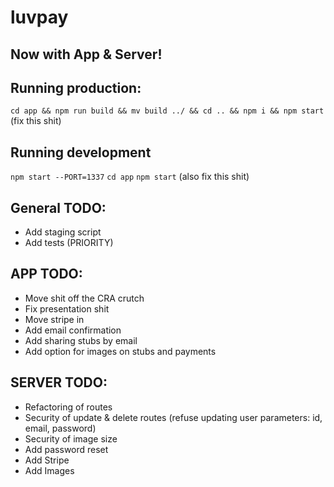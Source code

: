 # luvpay

## Now with App & Server!

## Running production:

`cd app && npm run build && mv build ../ && cd .. && npm i && npm start` (fix this shit)

## Running development

`npm start --PORT=1337`
`cd app`
`npm start`
(also fix this shit)

## General TODO:

* Add staging script
* Add tests (PRIORITY)

## APP TODO:

* Move shit off the CRA crutch
* Fix presentation shit
* Move stripe in
* Add email confirmation
* Add sharing stubs by email
* Add option for images on stubs and payments

## SERVER TODO:
* Refactoring of routes
* Security of update & delete routes (refuse updating user parameters: id, email, password)
* Security of image size
* Add password reset
* Add Stripe
* Add Images
